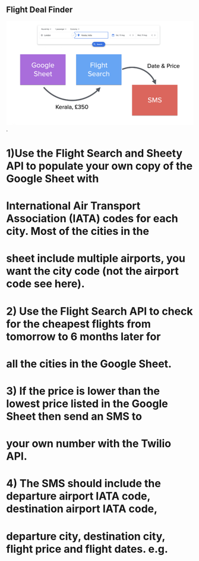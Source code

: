 ## Flight Deal Finder

![Project Overview](https://github.com/lvgalvao/Python-Bootcamp/blob/main/day-39/data/project_overview.png "Project Overview").

# 1)Use the Flight Search and Sheety API to populate your own copy of the Google Sheet with
# International Air Transport Association (IATA) codes for each city. Most of the cities in the
# sheet include multiple airports, you want the city code (not the airport code see here).

# 2) Use the Flight Search API to check for the cheapest flights from tomorrow to 6 months later for
# all the cities in the Google Sheet.

# 3) If the price is lower than the lowest price listed in the Google Sheet then send an SMS to
# your own number with the Twilio API.

# 4) The SMS should include the departure airport IATA code, destination airport IATA code,
# departure city, destination city, flight price and flight dates. e.g.

